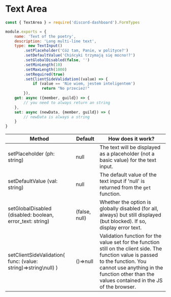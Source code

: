 # Text Area <Badge type="info" text="FREE" />

```js
const { TextArea } = require('discord-dashboard').FormTypes

module.exports = {
    name: 'Text of the poetry',
    description: 'Long multi-line text',
    type: new TextInput()
        .setPlaceholder('Cóż tam, Panie, w polityce?')
        .setDefaultValue('Chińcyki trzymają się mocno!?')
        .setGlobalDisabled(false, '')
        .setMinLength(10)
        .setMaxLength(1000)
        .setRequired(true)
        .setClientSideValidation((value) => {
            if (value == 'Nie wiem, jestem inteligentem') 
                return "No przecież!"
        }),
    get: async ({member, guild}) => {
        // you need to always return an string
    },
    set: async (newData, {member, guild}) => {
        // newData is always a string
    }
}
```

| Method                                                         | Default       | How does it work?                                                                                                                                                                                                                |
|----------------------------------------------------------------|---------------|----------------------------------------------------------------------------------------------------------------------------------------------------------------------------------------------------------------------------------|
| setPlaceholder (ph: string)                                    | null          | The text will be displayed as a placeholder (not a basic value) for the text input.                                                                                                                                              |
| setDefaultValue (val: string)                                  | null          | The default value of the text input if 'null' is returned from the `get` function.                                                                                                                                               |
| setGlobalDisabled (disabled: boolean, error_text: string)      | (false, null) | Whether the option is globally disabled (for all, always) but still displayed (but blocked). If so, display error text.                                                                                                          |
| setClientSideValidation( func: (value: string)=>string\null) ) | ()=>null      | Validation function for the value set for the function still on the client side. The function value is passed to the function. You cannot use anything in the function other than the values contained in the JS of the browser. |                                                                                       |
